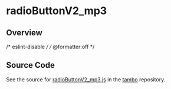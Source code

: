 # radioButtonV2_mp3

## Overview

/* eslint-disable */
/* @formatter:off */



## Source Code

See the source for [radioButtonV2_mp3.js](https://github.com/phetsims/tambo/blob/main/sounds/radioButtonV2_mp3.js) in the [tambo](https://github.com/phetsims/tambo) repository.
